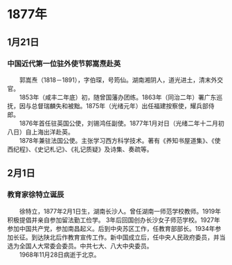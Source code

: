 # 1877年
## 1月21日
### 中国近代第一位驻外使节郭嵩焘赴英
　　郭嵩焘（1818－1891），字伯琛，号筠仙。湖南湘阴人，道光进土，清末外交官。<br>　　1853年（咸丰二年底）初，随曾国藩办团练。1863年（同治二年）署广东巡抚，因与总督瑞麟失和被黜。1875年（光绪元年）出任福建按察使，耀兵部侍郎。<br>　　1876年首任驻英国公使，刘锡鸿任副使。1877年1月对日（光绪二年十二月初八日）自上海出洋赴英。<br>　　1878年兼驻法国公使。主张学习西方科学技术。著有《养知书屋道集》、《使西纪程》、《史记札记》、《礼记质疑》及诗集、奏疏等。
## 2月1日
### 教育家徐特立诞辰
　　徐特立，1877年2月1日生，湖南长沙人。曾任湖南一师范学校教师。1919年积极提倡并亲自参加留法勤工俭学。 3年后回国创办长沙女子师范学校。1927年参加中国共产党，参加南昌起义。后到中央苏区工作，任教育部部长。1934年参加长征。到达陕北后作教育宣传工作。新中国成立后，任中央人民政府委员，并当选为全国人大常委会委员。中共七大、八大中央委员。<br>　　1968年11月28日病逝于北京。
<comment/>